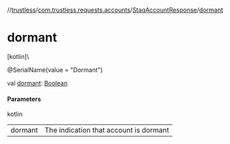 //[trustless](../../../index.md)/[com.trustless.requests.accounts](../index.md)/[StaqAccountResponse](index.md)/[dormant](dormant.md)

# dormant

[kotlin]\

@SerialName(value = &quot;Dormant&quot;)

val [dormant](dormant.md): [Boolean](https://kotlinlang.org/api/latest/jvm/stdlib/kotlin/-boolean/index.html)

#### Parameters

kotlin

| | |
|---|---|
| dormant | The indication that account is dormant |
